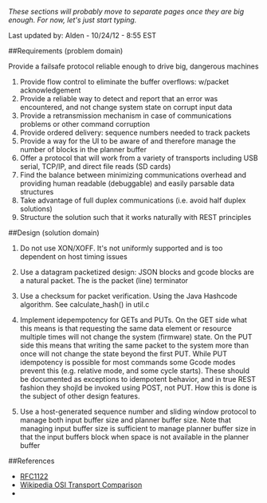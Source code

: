_These sections will probably move to separate pages once they are big enough. For now, let's just start typing._

Last updated by: Alden - 10/24/12 - 8:55 EST

##Requirements (problem domain)

Provide a failsafe protocol reliable enough to drive big, dangerous machines

1. Provide flow control to eliminate the buffer overflows: w/packet acknowledgement
1. Provide a reliable way to detect and report that an error was encountered, and not change system 
state on corrupt input data
1. Provide a retransmission mechanism in case of communications problems or other command corruption
1. Provide ordered delivery: sequence numbers needed to track packets
1. Provide a way for the UI to be aware of and therefore manage the number of blocks in the planner buffer
1. Offer a protocol that will work from a variety of transports including USB serial, TCP/IP, and direct file reads (SD cards)
1. Find the balance between minimizing communications overhead and providing human readable (debuggable) and easily parsable data structures
1. Take advantage of full duplex communications (i.e. avoid half duplex solutions)
1. Structure the solution such that it works naturally with REST principles

##Design (solution domain)

1. Do not use XON/XOFF. It's not uniformly supported and is too dependent on host timing issues

1. Use a datagram packetized design: JSON blocks and gcode blocks are a natural packet. The <LF> is the packet (line) terminator 

1. Use a checksum for packet verification. Using the Java Hashcode algorithm. See calculate_hash() in util.c

1. Implement idepempotency for GETs and PUTs. On the GET side what this means is that requesting the same data element or resource multiple times will not change the system (firmware) state. On the PUT side this means that writing the same packet to the system more than once will not change the state beyond the first PUT. While PUT idempotency is possible for most commands some Gcode modes prevent this (e.g. relative mode, and some cycle starts). These should be documented as exceptions to idempotent behavior, and in true REST fashion they shojld be invoked using POST, not PUT.  How this is done is the subject of other design features.

1. Use a host-generated sequence number and sliding window protocol to manage both input buffer size and planner buffer size. Note that managing input buffer size is sufficient to manage planner buffer size in that the input buffers block when space is not available in the planner buffer

##References
* [RFC1122](http://tools.ietf.org/html/rfc1122)
* [Wikipedia OSI Transport Comparison](http://en.wikipedia.org/wiki/Transport_layer#Comparison_of_OSI_transport_protocols)
* 

